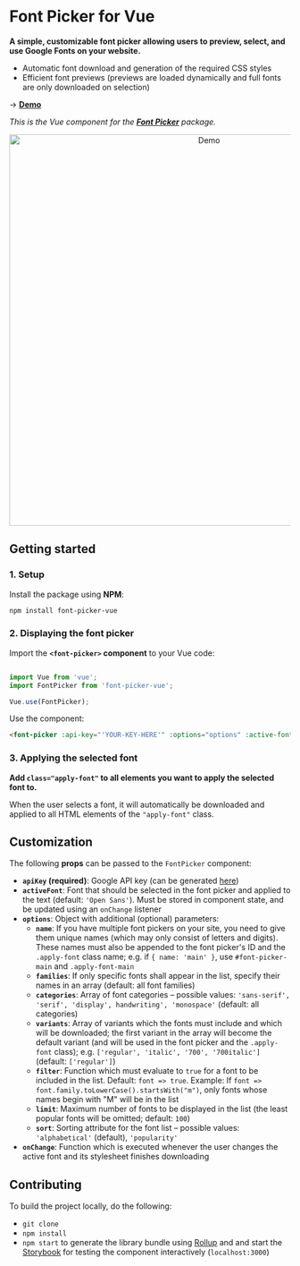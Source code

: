 # Font Picker for Vue

**A simple, customizable font picker allowing users to preview, select, and use Google Fonts on your website.**

* Automatic font download and generation of the required CSS styles
* Efficient font previews (previews are loaded dynamically and full fonts are only downloaded on selection)

→ **[Demo](https://samuelmeuli.github.io/font-picker)**

_This is the Vue component for the [**Font Picker**](https://github.com/samuelmeuli/font-picker) package._

<p align="center">
  <img src=".github/demo.gif" width=700 alt="Demo">
</p>


## Getting started

### 1. Setup

Install the package using **NPM**:

```sh
npm install font-picker-vue
```


### 2. Displaying the font picker

Import the **`<font-picker>` component** to your Vue code:

```javascript

import Vue from 'vue';
import FontPicker from 'font-picker-vue';

Vue.use(FontPicker);
```

Use the component:

```html
<font-picker :api-key="'YOUR-KEY-HERE'" :options="options" :active-font="fontFamily" @change="myFunc"></font-picker
```

### 3. Applying the selected font

**Add `class="apply-font"` to all elements you want to apply the selected font to.**

When the user selects a font, it will automatically be downloaded and applied to all HTML elements of the `"apply-font"` class.


## Customization

The following **props** can be passed to the `FontPicker` component:

* **`apiKey` (required)**: Google API key (can be generated [here](https://developers.google.com/fonts/docs/developer_api#APIKey))
* **`activeFont`**: Font that should be selected in the font picker and applied to the text (default: `'Open Sans'`). Must be stored in component state, and be updated using an `onChange` listener
* **`options`**: Object with additional (optional) parameters:
  * **`name`**: If you have multiple font pickers on your site, you need to give them unique names (which may only consist of letters and digits). These names must also be appended to the font picker's ID and the `.apply-font` class name; e.g. if `{ name: 'main' }`, use `#font-picker-main` and `.apply-font-main`
  * **`families`**: If only specific fonts shall appear in the list, specify their names in an array (default: all font families)
  * **`categories`**: Array of font categories – possible values: `'sans-serif', 'serif', 'display', handwriting', 'monospace'` (default: all categories)
  * **`variants`**: Array of variants which the fonts must include and which will be downloaded; the first variant in the array will become the default variant (and will be used in the font picker and the `.apply-font` class); e.g. `['regular', 'italic', '700', '700italic']` (default: `['regular']`)
  * **`filter`**: Function which must evaluate to `true` for a font to be included in the list. Default: `font => true`. Example: If `font => font.family.toLowerCase().startsWith("m")`, only fonts whose names begin with "M" will be in the list
  * **`limit`**: Maximum number of fonts to be displayed in the list (the least popular fonts will be omitted; default: `100`)
  * **`sort`**: Sorting attribute for the font list – possible values: `'alphabetical'` (default), `'popularity'`
* **`onChange`**: Function which is executed whenever the user changes the active font and its stylesheet finishes downloading


## Contributing

To build the project locally, do the following:

* `git clone`
* `npm install`
* `npm start` to generate the library bundle using [Rollup](https://github.com/rollup/rollup) and and start the [Storybook](https://github.com/storybooks/storybook) for testing the component interactively (`localhost:3000`)
